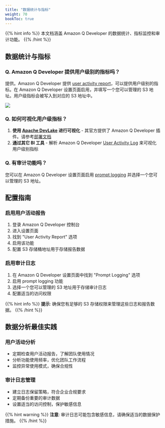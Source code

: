 ```yaml
---
title: "数据统计与指标"
weight: 70
bookToc: true
---
```


{{% hint info %}}
本文档涵盖 Amazon Q Developer 的数据统计、指标监控和审计功能。
{{% /hint %}}

## 数据统计与指标

### Q. Amazon Q Developer 提供用户级别的指标吗？

提供。Amazon Q Developer 提供 [user activity report](https://docs.aws.amazon.com/amazonq/latest/qdeveloper-ug/user-activity-metrics.html)，可以提供用户级别的指标。在 Amazon Q Developer 设置页面启用，并填写一个您可以管理的 S3 地址。用户级指标会被写入到对应的 S3 地址中。

![](/book-of-kiro/images/q_dev/user_activity_report.png)

### Q. 如何可视化用户级指标？

1. **使用 [Apache DevLake](https://devlake.apache.org/) 进行可视化** - 其官方提供了 Amazon Q Developer 插件。请参考[部署文档](https://amzn-chn.feishu.cn/docx/VkD7dXLq2oXEM5xz48qcUBmPnlh)
2. **通过其它 BI 工具** - 解析 Amazon Q Developer [User Activity Log](https://docs.aws.amazon.com/amazonq/latest/qdeveloper-ug/q-admin-user-telemetry.html) 来可视化用户级别指标

### Q. 有审计功能吗？

您可以在 Amazon Q Developer 设置页面启用 [prompt logging](https://docs.aws.amazon.com/amazonq/latest/qdeveloper-ug/q-admin-prompt-logging.html) 并选择一个您可以管理的 S3 地址。

## 配置指南

### 启用用户活动报告

1. 登录 Amazon Q Developer 控制台
2. 进入设置页面
3. 找到 "User Activity Report" 选项
4. 启用该功能
5. 配置 S3 存储桶地址用于存储报告数据

### 启用审计日志

1. 在 Amazon Q Developer 设置页面中找到 "Prompt Logging" 选项
2. 启用 prompt logging 功能
3. 选择一个您可以管理的 S3 地址用于存储审计日志
4. 配置适当的访问权限

{{% hint info %}}
**提示**: 确保您有足够的 S3 存储权限来管理这些日志和报告数据。
{{% /hint %}}

## 数据分析最佳实践

### 用户活动分析

- 定期检查用户活动报告，了解团队使用情况
- 分析功能使用频率，优化团队工作流程
- 监控异常使用模式，确保合规性

### 审计日志管理

- 建立日志保留策略，符合企业合规要求
- 定期备份重要的审计数据
- 设置适当的访问控制，保护敏感信息

{{% hint warning %}}
**注意**: 审计日志可能包含敏感信息，请确保适当的数据保护措施。
{{% /hint %}}

